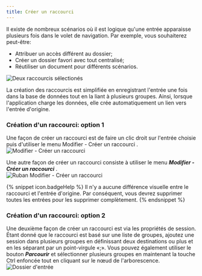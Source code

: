 ```yaml
---
title: Créer un raccourci
---
```

Il existe de nombreux scénarios où il est logique qu&apos;une entrée apparaisse plusieurs fois dans le volet de navigation. Par exemple, vous souhaiterez peut-être:  

* Attribuer un accès différent au dossier; 
* Créer un dossier favori avec tout centralisé; 
* Réutiliser un document pour différents scénarios. 

![Deux raccourcis sélectionés](/img/fr/rdm/mac/clip04051.png) 

La création des raccourcis est simplifiée en enregistrant l&apos;entrée une fois dans la base de données tout en la liant à plusieurs groupes. Ainsi, lorsque l&apos;application charge les données, elle crée automatiquement un lien vers l&apos;entrée d&apos;origine.  

### Création d&apos;un raccourci: option 1 

Une façon de créer un raccourci est de faire un clic droit sur l&apos;entrée choisie puis d&apos;utiliser le menu Modifier - Créer un raccourci .  
![Modifier - Créer un raccourci](/img/fr/rdm/mac/clip4051.png) 

Une autre façon de créer un raccourci consiste à utiliser le menu ***Modifier - Créer un raccourci*** .  
![Ruban Modifier - Créer un raccourci](/img/fr/rdm/mac/clip4053.png) 

{% snippet icon.badgeHelp %}
Il n&apos;y a aucune différence visuelle entre le raccourci et l&apos;entrée d&apos;origine. Par conséquent, vous devrez supprimer toutes les entrées pour les supprimer complètement. 
{% endsnippet %}
 
### Création d&apos;un raccourci: option 2 

Une deuxième façon de créer un raccourci est via les propriétés de session. Étant donné que le raccourci est basé sur une liste de groupes, ajoutez une session dans plusieurs groupes en définissant deux destinations ou plus et en les séparant par un point-virgule «;». Vous pouvez également utiliser le bouton ***Parcourir*** et sélectionner plusieurs groupes en maintenant la touche Ctrl enfoncée tout en cliquant sur le nœud de l&apos;arborescence.  
![Dossier d'entrée](/img/fr/rdm/mac/clip5053.png) 

